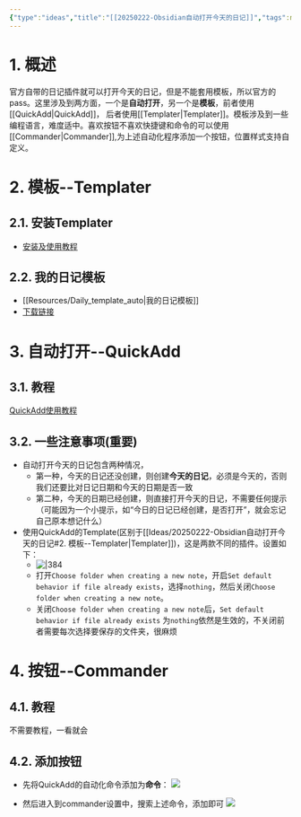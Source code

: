 ```yaml
---
{"type":"ideas","title":"[[20250222-Obsidian自动打开今天的日记]]","tags":null,"author":"codertoro","establish":"2025-02-22","update":"2025-02-22","dg-publish":true,"permalink":"/Ideas/20250222-Obsidian自动打开今天的日记/","dgPassFrontmatter":true,"noteIcon":"","created":"2025-02-22T17:56:29.565+08:00","updated":"2025-03-03T22:09:11.777+08:00"}
---
```


# 1. 概述
官方自带的日记插件就可以打开今天的日记，但是不能套用模板，所以官方的pass。这里涉及到两方面，一个是**自动打开**，另一个是**模板**，前者使用[[QuickAdd\|QuickAdd]]， 后者使用[[Templater\|Templater]]。模板涉及到一些编程语言，难度适中。喜欢按钮不喜欢快捷键和命令的可以使用[[Commander\|Commander]],为上述自动化程序添加一个按钮，位置样式支持自定义。
# 2. 模板--Templater
## 2.1. 安装Templater
- [安装及使用教程](https://b23.tv/81mpp0G)
## 2.2. 我的日记模板
- [[Resources/Daily_template_auto\|我的日记模板]]
- [下载链接](https://img.codertoro.top/Bucket/img/ideas/20250222-Obsidian%E8%87%AA%E5%8A%A8%E6%89%93%E5%BC%80%E4%BB%8A%E5%A4%A9%E7%9A%84%E6%97%A5%E8%AE%B0/Daily_template_auto.md)

# 3. 自动打开--QuickAdd
## 3.1. 教程
[QuickAdd使用教程](https://b23.tv/bKC4wEl)
## 3.2. 一些注意事项(重要)
- 自动打开今天的日记包含两种情况，
	- 第一种，今天的日记还没创建，则创建**今天的日记**，必须是今天的，否则我们还要比对日记日期和今天的日期是否一致
	- 第二种，今天的日期已经创建，则直接打开今天的日记，不需要任何提示（可能因为一个小提示，如“今日的日记已经创建，是否打开”，就会忘记自己原本想记什么）
- 使用QuickAdd的Template(区别于[[Ideas/20250222-Obsidian自动打开今天的日记#2. 模板--Templater\|Templater]])，这是两款不同的插件。设置如下：
	- ![|384](https://img.codertoro.top//Bucket/img/ideas/20250222-Obsidian%E8%87%AA%E5%8A%A8%E6%89%93%E5%BC%80%E4%BB%8A%E5%A4%A9%E7%9A%84%E6%97%A5%E8%AE%B0/202502221821662.png)
	- 打开`Choose folder when creating a new note`，开启`Set default behavior if file already exists`，选择`nothing`，然后关闭`Choose folder when creating a new note`。
	- 关闭`Choose folder when creating a new note`后，`Set default behavior if file already exists` 为`nothing`依然是生效的，不关闭前者需要每次选择要保存的文件夹，很麻烦

# 4. 按钮--Commander
## 4.1. 教程
不需要教程，一看就会
## 4.2. 添加按钮
- 先将QuickAdd的自动化命令添加为**命令**：
![](https://img.codertoro.top/Bucket/img/ideas/20250222-Obsidian%E8%87%AA%E5%8A%A8%E6%89%93%E5%BC%80%E4%BB%8A%E5%A4%A9%E7%9A%84%E6%97%A5%E8%AE%B0/202502221833038.png)

- 然后进入到commander设置中，搜索上述命令，添加即可
![](https://img.codertoro.top//Bucket/img/ideas/20250222-Obsidian%E8%87%AA%E5%8A%A8%E6%89%93%E5%BC%80%E4%BB%8A%E5%A4%A9%E7%9A%84%E6%97%A5%E8%AE%B0/202502221836115.png)
